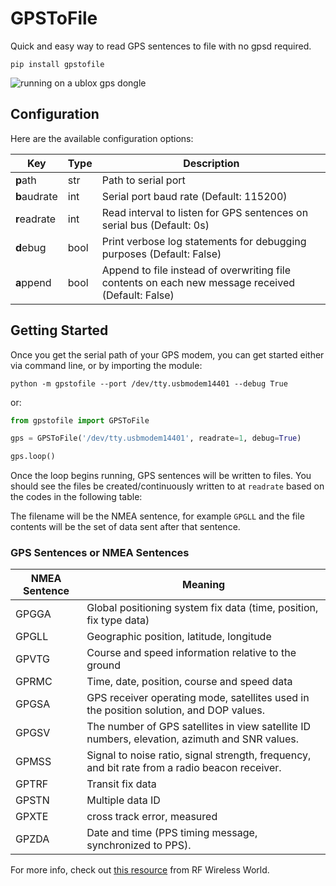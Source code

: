 # GPSToFile

Quick and easy way to read GPS sentences to file with no gpsd required.


`pip install gpstofile`


![running on a ublox gps dongle](https://raw.githubusercontent.com/pubudeux/gpstofile/main/example-run.png)

## Configuration

Here are the available configuration options:

| Key | Type | Description |
| ----------- |----------- |  ----------- | 
| **p**ath | str | Path to serial port |
| **b**audrate | int | Serial port baud rate (Default: 115200) |
| **r**eadrate | int | Read interval to listen for GPS sentences on serial bus (Default: 0s) | 
| **d**ebug | bool | Print verbose log statements for debugging purposes (Default: False) |
| **a**ppend | bool | Append to file instead of overwriting file contents on each new message received (Default: False) | 

## Getting Started

Once you get the serial path of your GPS modem, you can get started either via command line, or by importing the module:

`python -m gpstofile --port /dev/tty.usbmodem14401 --debug True`

or:


```python
from gpstofile import GPSToFile

gps = GPSToFile('/dev/tty.usbmodem14401', readrate=1, debug=True)

gps.loop()
```

Once the loop begins running, GPS sentences will be written to files. You should see the files be created/continuously written to at `readrate` based on the codes in the following table:

The filename will be the NMEA sentence, for example `GPGLL` and the file contents will be the set of data sent after that sentence.

### GPS Sentences or NMEA Sentences
|NMEA Sentence|	Meaning|
| ----------- | ----------- |
|GPGGA| Global positioning system fix data (time, position, fix type data)|
|GPGLL|	Geographic position, latitude, longitude|
|GPVTG|	Course and speed information relative to the ground|
|GPRMC|	Time, date, position, course and speed data|
|GPGSA|	GPS receiver operating mode, satellites used in the position solution, and DOP values.|
|GPGSV|	The number of GPS satellites in view satellite ID numbers, elevation, azimuth and SNR values.|
|GPMSS|	Signal to noise ratio, signal strength, frequency, and bit rate from a radio beacon receiver.|
|GPTRF|	Transit fix data|
|GPSTN|	Multiple data ID|
|GPXTE|	cross track error, measured|
|GPZDA|	Date and time (PPS timing message, synchronized to PPS).

For more info, check out [this resource](https://www.rfwireless-world.com/Terminology/GPS-sentences-or-NMEA-sentences.html) from RF Wireless World.